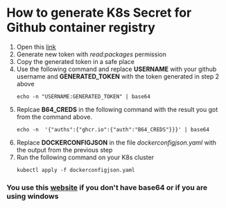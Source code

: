 # How to generate K8s Secret for Github container registry

1. Open this [link](https://github.com/settings/tokens) 
2. Generate new token with *read:packages* permission
3. Copy the generated token in a safe place
4. Use the following command and replace **USERNAME** with your github username and **GENERATED_TOKEN** with the token generated in step 2 above
    ```console
    echo -n "USERNAME:GENERATED_TOKEN" | base64
    ```
5. Replcae **B64_CREDS** in the following command with the result you got from the command above. 
    ```console
    echo -n  '{"auths":{"ghcr.io":{"auth":"B64_CREDS"}}}' | base64
    ```
6. Replace **DOCKERCONFIGJSON** in the file *dockerconfigjson.yaml* with the output from the previous step
7. Run the following command on your K8s cluster
    ```console
    kubectl apply -f dockerconfigjson.yaml
    ```

### You use this [website](https://www.base64encode.org/) if you don't have base64 or if you are using windows 